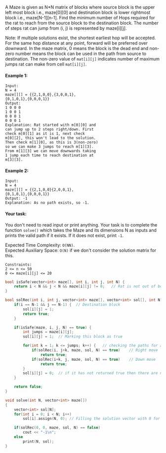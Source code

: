 A Maze is given as N\*N matrix of blocks where source block is the upper left most block i.e., maze[0][0] and destination block is lower rightmost block i.e., maze[N-1][n-1]. Find the minimum number of Hops required for the rat to reach from the source block to the destination block. The number of steps rat can jump from (i, j) is represented by maze[i][j].

Note:
If multiple solutions exist, the shortest earliest hop will be accepted. For the same hop distance at any point, forward will be preferred over downward.
In the maze matrix, 0 means the block is the dead end and non-zero number means the block can be used in the path from source to destination. The non-zero value of `mat[i][j]` indicates number of maximum jumps rat can make from cell `mat[i][j]`.

#### Example 1:

```
Input:
N = 4
maze[][] = {{2,1,0,0},{3,0,0,1},
{0,1,0,1},{0,0,0,1}}
Output:
1 0 0 0
1 0 0 1
0 0 0 1
0 0 0 1
Explanation: Rat started with m[0][0] and
can jump up to 2 steps right/down. First
check m[0][1] as it is 1, next check
m[0][2], this won't lead to the solution.
Then check m[1][0], as this is 3(non-zero)
so we can make 3 jumps to reach m[1][3].
From m[1][3] we can move downwards taking
1 jump each time to reach destination at
m[3][3].
```

#### Example 2:

```
Input:
N = 4
maze[][] = {{2,1,0,0}{2,0,0,1},
{0,1,0,1},{0,0,0,1}}
Output: -1
Explanation: As no path exists, so -1.
```

#### Your task:

You don't need to read input or print anything. Your task is to complete the function `solve()` which takes the Maze and its dimensions N as inputs and prints the valid path if it exists. If it does not exist, print `-1`.

Expected Time Complexity: `O(NN)`.  
Expected Auxiliary Space: `O(N)` if we don't consider the solution matrix for this.

```
Constraints:
2 <= n <= 50
0 <= maze[i][j] <= 20
```

```c++
bool isSafe(vector<int> maze[], int i, int j, int N) {
    return i < N && j < N && maze[i][j] != 0;   // Rat is not out of bound and the current block is not end.
}

bool solRec(int i, int j, vector<int> maze[], vector<int> sol[], int N) {
    if(i == N-1 && j == N-1) {  // Destination block
        sol[i][j] = 1;
        return true;
    }

    if(isSafe(maze, i, j, N) == true) {
        int jumps = maze[i][j];
        sol[i][j] = 1;  // Marking this block as true

        for(int k = 1; k <= jumps; k++) {   // checking the paths for all range of jums possible [1..jumps]
            if(solRec(i, j+k, maze, sol, N) == true)    // Right move
                return true;
            if(solRec(i+k, j, maze, sol, N) == true)    // Down move
                return true;
        }
        sol[i][j] = 0;  // if it has not returned true then there are no possible paths
    }

    return false;
}

void solve(int N, vector<int> maze[])
{
    vector<int> sol[N];
    for(int i = 0; i < N; i++)
        sol[i].assign(N, 0); // Filling the solution vector with 0 for each row.

    if(solRec(0, 0, maze, sol, N) == false)
        cout << "-1\n";
    else
        print(N, sol);
}
```
